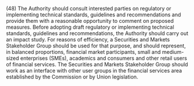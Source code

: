 (48) The Authority should consult interested parties on regulatory or implementing technical standards, guidelines and recommendations and provide them with a reasonable opportunity to comment on proposed measures. Before adopting draft regulatory or implementing technical standards, guidelines and recommendations, the Authority should carry out an impact study. For reasons of efficiency, a Securities and Markets Stakeholder Group should be used for that purpose, and should represent, in balanced proportions, financial market participants, small and medium-sized enterprises (SMEs), academics and consumers and other retail users of financial services. The Securities and Markets Stakeholder Group should work as an interface with other user groups in the financial services area established by the Commission or by Union legislation.
